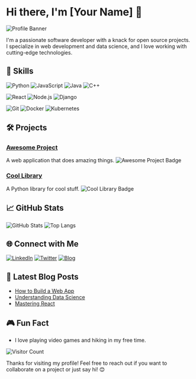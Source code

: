# Hi there, I'm [Your Name] 👋

![Profile Banner](https://your-image-link.com/banner.png)

I'm a passionate software developer with a knack for open source projects. I specialize in web development and data science, and I love working with cutting-edge technologies.

## 🚀 Skills

![Python](https://img.shields.io/badge/Python-3776AB?style=for-the-badge&logo=python&logoColor=white)
![JavaScript](https://img.shields.io/badge/JavaScript-F7DF1E?style=for-the-badge&logo=javascript&logoColor=black)
![Java](https://img.shields.io/badge/Java-007396?style=for-the-badge&logo=java&logoColor=white)
![C++](https://img.shields.io/badge/C++-00599C?style=for-the-badge&logo=c%2B%2B&logoColor=white)

![React](https://img.shields.io/badge/React-20232A?style=for-the-badge&logo=react&logoColor=61DAFB)
![Node.js](https://img.shields.io/badge/Node.js-339933?style=for-the-badge&logo=nodedotjs&logoColor=white)
![Django](https://img.shields.io/badge/Django-092E20?style=for-the-badge&logo=django&logoColor=white)

![Git](https://img.shields.io/badge/Git-F05032?style=for-the-badge&logo=git&logoColor=white)
![Docker](https://img.shields.io/badge/Docker-2496ED?style=for-the-badge&logo=docker&logoColor=white)
![Kubernetes](https://img.shields.io/badge/Kubernetes-326CE5?style=for-the-badge&logo=kubernetes&logoColor=white)

## 🛠 Projects

### [Awesome Project](https://github.com/your-username/awesome-project)
A web application that does amazing things. ![Awesome Project Badge](https://img.shields.io/github/stars/your-username/awesome-project?style=social)

### [Cool Library](https://github.com/your-username/cool-library)
A Python library for cool stuff. ![Cool Library Badge](https://img.shields.io/github/stars/your-username/cool-library?style=social)

## 📈 GitHub Stats

![GitHub Stats](https://github-readme-stats.vercel.app/api?username=your-username&show_icons=true&theme=radical)
![Top Langs](https://github-readme-stats.vercel.app/api/top-langs/?username=your-username&layout=compact&theme=radical)

## 🌐 Connect with Me

[![LinkedIn](https://img.shields.io/badge/LinkedIn-0077B5?style=for-the-badge&logo=linkedin&logoColor=white)](https://www.linkedin.com/in/your-profile)
[![Twitter](https://img.shields.io/badge/Twitter-1DA1F2?style=for-the-badge&logo=twitter&logoColor=white)](https://twitter.com/your-username)
[![Blog](https://img.shields.io/badge/Blog-FF5722?style=for-the-badge&logo=blogger&logoColor=white)](https://yourblog.com)

## 📝 Latest Blog Posts

<!-- BLOG-POST-LIST:START -->
- [How to Build a Web App](https://yourblog.com/how-to-build-a-web-app)
- [Understanding Data Science](https://yourblog.com/understanding-data-science)
- [Mastering React](https://yourblog.com/mastering-react)
<!-- BLOG-POST-LIST:END -->

## 🎮 Fun Fact
- I love playing video games and hiking in my free time.

![Visitor Count](https://visitor-badge.glitch.me/badge?page_id=your-username.visitor-badge)

Thanks for visiting my profile! Feel free to reach out if you want to collaborate on a project or just say hi! 😊
